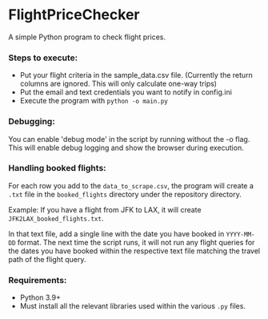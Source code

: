 # FlightPriceChecker
A simple Python program to check flight prices.

### Steps to execute:
- Put your flight criteria in the sample_data.csv file. (Currently the return columns are ignored. This will only calculate one-way trips)
- Put the email and text credentials you want to notify in config.ini
- Execute the program with `python -o main.py`

### Debugging:
You can enable 'debug mode' in the script by running without the -o flag. This will enable debug logging and show the browser during execution. 

### Handling booked flights:
For each row you add to the `data_to_scrape.csv`, the program will create a `.txt` file in the `booked_flights` directory under the repository directory.

Example: If you have a flight from JFK to LAX, it will create `JFK2LAX_booked_flights.txt`.

In that text file, add a single line with the date you have booked in `YYYY-MM-DD` format. The next time the script runs, it will not run any flight queries for the dates you have booked within the respective text file matching the travel path of the flight query.

### Requirements:
- Python 3.9+ 
- Must install all the relevant libraries used within the various `.py` files.

